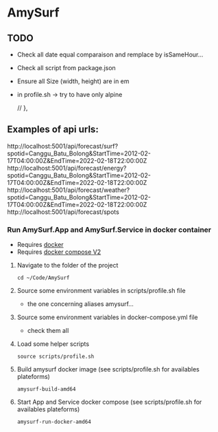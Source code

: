 # AmySurf

## TODO
- Check all date equal comparaison and remplace by isSameHour...
- Check all script from package.json
- Ensure all Size (width, height) are in em
- in profile.sh -> try to have only alpine

  // },
## Examples of api urls: 
http://localhost:5001/api/forecast/surf?spotid=Canggu_Batu_Bolong&StartTime=2012-02-17T04:00:00Z&EndTime=2022-02-18T22:00:00Z
http://localhost:5001/api/forecast/energy?spotid=Canggu_Batu_Bolong&StartTime=2012-02-17T04:00:00Z&EndTime=2022-02-18T22:00:00Z
http://localhost:5001/api/forecast/weather?spotid=Canggu_Batu_Bolong&StartTime=2012-02-17T04:00:00Z&EndTime=2022-02-18T22:00:00Z
http://localhost:5001/api/forecast/spots

### Run AmySurf.App and AmySurf.Service in docker container

-   Requires [docker](https://docs.docker.com/get-docker/)
-   Requires [docker compose V2](https://docs.docker.com/compose/cli-command/)

1. Navigate to the folder of the project
    ```` shell
    cd ~/Code/AmySurf
    ````

2. Source some environment variables in scripts/profile.sh file
    - the one concerning aliases amysurf...

3. Source some environment variables in docker-compose.yml file
    - check them all

4. Load some helper scripts
    ```shell
    source scripts/profile.sh
    ```

5. Build amysurf docker image
   (see scripts/profile.sh for availables plateforms)

    ```shell
    amysurf-build-amd64
    ```

6. Start App and Service docker compose
   (see scripts/profile.sh for availables plateforms)
    ```shell
    amysurf-run-docker-amd64
    ```
    
```

```
